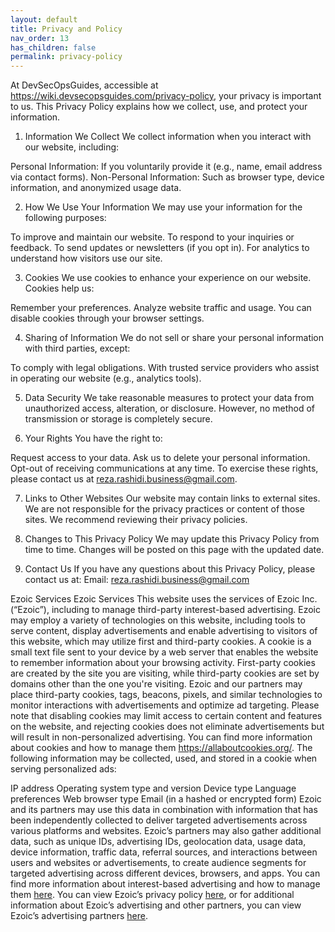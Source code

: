 ```yaml
---
layout: default
title: Privacy and Policy
nav_order: 13
has_children: false
permalink: privacy-policy
---
```


At DevSecOpsGuides, accessible at https://wiki.devsecopsguides.com/privacy-policy, your privacy is important to us. This Privacy Policy explains how we collect, use, and protect your information.

1. Information We Collect
We collect information when you interact with our website, including:

Personal Information: If you voluntarily provide it (e.g., name, email address via contact forms).
Non-Personal Information: Such as browser type, device information, and anonymized usage data.

2. How We Use Your Information
We may use your information for the following purposes:

To improve and maintain our website.
To respond to your inquiries or feedback.
To send updates or newsletters (if you opt in).
For analytics to understand how visitors use our site.

3. Cookies
We use cookies to enhance your experience on our website. Cookies help us:

Remember your preferences.
Analyze website traffic and usage.
You can disable cookies through your browser settings.

4. Sharing of Information
We do not sell or share your personal information with third parties, except:

To comply with legal obligations.
With trusted service providers who assist in operating our website (e.g., analytics tools).

5. Data Security
We take reasonable measures to protect your data from unauthorized access, alteration, or disclosure. However, no method of transmission or storage is completely secure.

6. Your Rights
You have the right to:

Request access to your data.
Ask us to delete your personal information.
Opt-out of receiving communications at any time.
To exercise these rights, please contact us at reza.rashidi.business@gmail.com.

7. Links to Other Websites
Our website may contain links to external sites. We are not responsible for the privacy practices or content of those sites. We recommend reviewing their privacy policies.

8. Changes to This Privacy Policy
We may update this Privacy Policy from time to time. Changes will be posted on this page with the updated date.

9. Contact Us
If you have any questions about this Privacy Policy, please contact us at:
Email: reza.rashidi.business@gmail.com

Ezoic Services
Ezoic Services
This website uses the services of Ezoic Inc. (“Ezoic”), including to manage third-party interest-based advertising. Ezoic may employ a variety of technologies on this website, including tools to serve content, display advertisements and enable advertising to visitors of this website, which may utilize first and third-party cookies.
A cookie is a small text file sent to your device by a web server that enables the website to remember information about your browsing activity. First-party cookies are created by the site you are visiting, while third-party cookies are set by domains other than the one you're visiting. Ezoic and our partners may place third-party cookies, tags, beacons, pixels, and similar technologies to monitor interactions with advertisements and optimize ad targeting. Please note that disabling cookies may limit access to certain content and features on the website, and rejecting cookies does not eliminate advertisements but will result in non-personalized advertising. You can find more information about cookies and how to manage them https://allaboutcookies.org/.
The following information may be collected, used, and stored in a cookie when serving personalized ads:

IP address
Operating system type and version
Device type
Language preferences
Web browser type
Email (in a hashed or encrypted form)
Ezoic and its partners may use this data in combination with information that has been independently collected to deliver targeted advertisements across various platforms and websites. Ezoic’s partners may also gather additional data, such as unique IDs, advertising IDs, geolocation data, usage data, device information, traffic data, referral sources, and interactions between users and websites or advertisements, to create audience segments for targeted advertising across different devices, browsers, and apps. You can find more information about interest-based advertising and how to manage them [here](https://youradchoices.com/).
You can view Ezoic’s privacy policy [here](https://ezoic.com/privacy/), or for additional information about Ezoic’s advertising and other partners, you can view Ezoic’s advertising partners [here](https://www.ezoic.com/privacy-policy/advertising-partners/).

